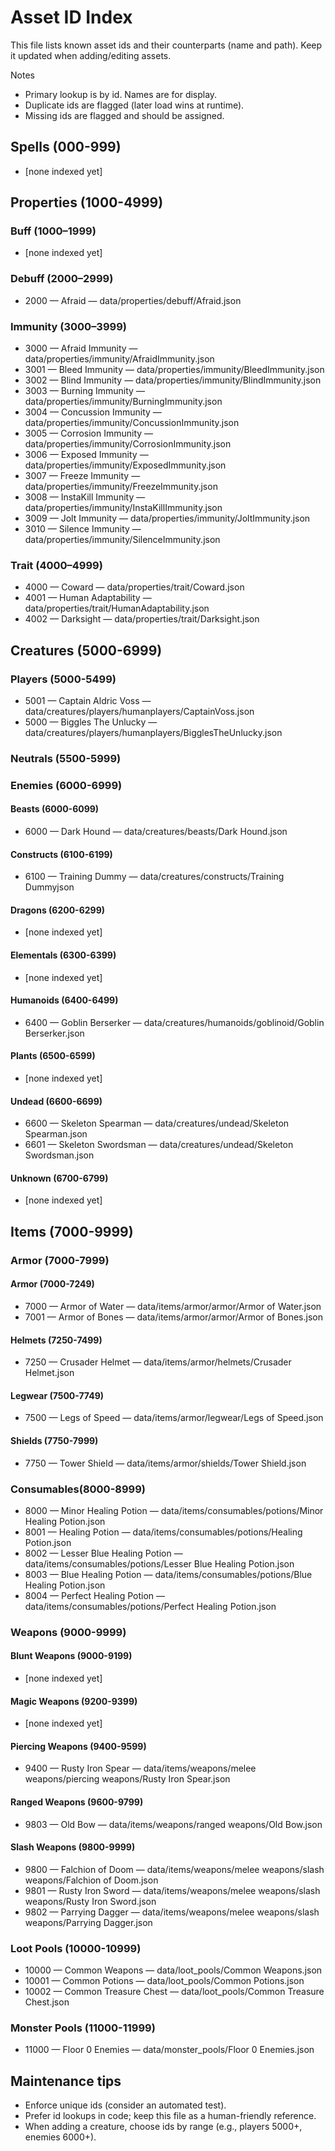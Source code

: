 # Asset ID Index

This file lists known asset ids and their counterparts (name and path). Keep it updated when adding/editing assets.

Notes
- Primary lookup is by id. Names are for display.
- Duplicate ids are flagged (later load wins at runtime).
- Missing ids are flagged and should be assigned.

## Spells (000-999)
- [none indexed yet]

## Properties (1000-4999)
### Buff (1000–1999)
- [none indexed yet]

### Debuff (2000–2999)
- 2000 — Afraid — data/properties/debuff/Afraid.json

### Immunity (3000–3999)
- 3000 — Afraid Immunity — data/properties/immunity/AfraidImmunity.json
- 3001 — Bleed Immunity — data/properties/immunity/BleedImmunity.json
- 3002 — Blind Immunity — data/properties/immunity/BlindImmunity.json
- 3003 — Burning Immunity — data/properties/immunity/BurningImmunity.json
- 3004 — Concussion Immunity — data/properties/immunity/ConcussionImmunity.json
- 3005 — Corrosion Immunity — data/properties/immunity/CorrosionImmunity.json
- 3006 — Exposed Immunity — data/properties/immunity/ExposedImmunity.json
- 3007 — Freeze Immunity — data/properties/immunity/FreezeImmunity.json
- 3008 — InstaKill Immunity — data/properties/immunity/InstaKillImmunity.json
- 3009 — Jolt Immunity — data/properties/immunity/JoltImmunity.json
- 3010 — Silence Immunity — data/properties/immunity/SilenceImmunity.json

### Trait (4000–4999)
- 4000 — Coward — data/properties/trait/Coward.json
- 4001 — Human Adaptability — data/properties/trait/HumanAdaptability.json
- 4002 — Darksight — data/properties/trait/Darksight.json

## Creatures (5000-6999)
### Players (5000-5499)
- 5001 — Captain Aldric Voss — data/creatures/players/humanplayers/CaptainVoss.json
- 5000 — Biggles The Unlucky — data/creatures/players/humanplayers/BigglesTheUnlucky.json

### Neutrals (5500-5999)

### Enemies (6000-6999)
#### Beasts (6000-6099)
- 6000 — Dark Hound — data/creatures/beasts/Dark Hound.json

#### Constructs (6100-6199)
- 6100 — Training Dummy — data/creatures/constructs/Training Dummyjson

#### Dragons (6200-6299)
- [none indexed yet]

#### Elementals (6300-6399)
- [none indexed yet]

#### Humanoids (6400-6499)
- 6400 — Goblin Berserker — data/creatures/humanoids/goblinoid/Goblin Berserker.json

#### Plants (6500-6599)
- [none indexed yet]

#### Undead (6600-6699)
- 6600 — Skeleton Spearman — data/creatures/undead/Skeleton Spearman.json
- 6601 — Skeleton Swordsman — data/creatures/undead/Skeleton Swordsman.json

#### Unknown (6700-6799)
- [none indexed yet]

## Items (7000-9999)
### Armor (7000-7999)
#### Armor (7000-7249)
- 7000 — Armor of Water — data/items/armor/armor/Armor of Water.json
- 7001 — Armor of Bones — data/items/armor/armor/Armor of Bones.json

#### Helmets (7250-7499)
- 7250 — Crusader Helmet — data/items/armor/helmets/Crusader Helmet.json

#### Legwear (7500-7749)
- 7500 — Legs of Speed — data/items/armor/legwear/Legs of Speed.json

#### Shields (7750-7999)
- 7750 — Tower Shield — data/items/armor/shields/Tower Shield.json

### Consumables(8000-8999)
- 8000 — Minor Healing Potion — data/items/consumables/potions/Minor Healing Potion.json
- 8001 — Healing Potion — data/items/consumables/potions/Healing Potion.json
- 8002 — Lesser Blue Healing Potion — data/items/consumables/potions/Lesser Blue Healing Potion.json
- 8003 — Blue Healing Potion — data/items/consumables/potions/Blue Healing Potion.json
- 8004 — Perfect Healing Potion — data/items/consumables/potions/Perfect Healing Potion.json

### Weapons (9000-9999)
#### Blunt Weapons (9000-9199)
- [none indexed yet]

#### Magic Weapons (9200-9399)
- [none indexed yet]

#### Piercing Weapons (9400-9599)
- 9400 — Rusty Iron Spear — data/items/weapons/melee weapons/piercing weapons/Rusty Iron Spear.json

#### Ranged Weapons (9600-9799)
- 9803 — Old Bow — data/items/weapons/ranged weapons/Old Bow.json

#### Slash Weapons (9800-9999)
- 9800 — Falchion of Doom — data/items/weapons/melee weapons/slash weapons/Falchion of Doom.json
- 9801 — Rusty Iron Sword — data/items/weapons/melee weapons/slash weapons/Rusty Iron Sword.json
- 9802 — Parrying Dagger — data/items/weapons/melee weapons/slash weapons/Parrying Dagger.json

### Loot Pools (10000-10999)
- 10000 — Common Weapons — data/loot_pools/Common Weapons.json
- 10001 — Common Potions — data/loot_pools/Common Potions.json
- 10002 — Common Treasure Chest — data/loot_pools/Common Treasure Chest.json

### Monster Pools (11000-11999)
- 11000 — Floor 0 Enemies — data/monster_pools/Floor 0 Enemies.json

## Maintenance tips
- Enforce unique ids (consider an automated test).
- Prefer id lookups in code; keep this file as a human-friendly reference.
- When adding a creature, choose ids by range (e.g., players 5000+, enemies 6000+).
